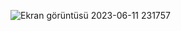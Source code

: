![Ekran görüntüsü 2023-06-11 231757](https://github.com/esraydin25/TurkcellGY/assets/127955087/c2664a79-6d06-41f2-b179-a4c4e74e56c4)
